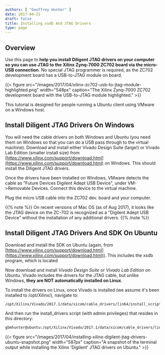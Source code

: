```yaml
---
authors: [ "Geoffrey Hunter" ]
date: 2017-04-21
draft: false
title: Installing xsdb And JTAG Drivers
type: page
---
```


## Overview

Use this page to **help you install Diligent JTAG drivers on your computer so you can use JTAG to the Xilinx Zynq-7000 ZC702 board via the micro-USB connection**. No special JTAG programmer is required, as the ZC702 development board has a USB-to-JTAG module on board.

{{< figure src="/images/2017/04/xilinx-zc702-usb-to-jtag-module-highlighted.png" width="548px" caption="The Xilinx Zynq-7000 ZC702 development board with the USB-to-JTAG module highlighted."  >}}

This tutorial is designed for people running a Ubuntu client using VMware on a Windows host.

## Install Diligent JTAG Drivers On Windows

You will need the cable drivers on both Windows and Ubuntu (you need them on Windows so that you can do a USB pass through to the virtual machine). Download and install either Vivado Design Suite (large!) or Vivado Lab Edition (smaller install size) from [https://www.xilinx.com/support/download.html](https://www.xilinx.com/support/download.html) on Windows. This should install the Diligent JTAG drivers.

Once the drivers have been installed on Windows, VMware detects the cable as "Future Devices Digilent Adept USB Device", under VM->Removable Devices. Connect this device to the virtual machine.

Plug the micro USB cable into the ZC702 dev. board and your computer.

{{% note %}}
On recent versions of Mac OS (as of Aug 2017), it looks like the JTAG device on the ZC-702 is recognized as a "Digilent Adept USB Device" without the installation of any additional drivers.
{{% /note %}}

## Install Diligent JTAG Drivers And SDK On Ubuntu

Download and install the SDK on Ubuntu (again, from [https://www.xilinx.com/support/download.html](https://www.xilinx.com/support/download.html)). This includes the xsdb program, which is located

Now download and install _Vivado Design Suite_ or _Vivado Lab Edition_ on Ubuntu. Vivado includes the drivers for the JTAG cable, but unlike Windows, **they are NOT automatically installed on Linux**.

To install the drivers on Linux, once Vivado is installed (we assume it's been installed to /opt/Xilinx/), navigate to:

```sh    
/opt/Xilinx/Vivado/2017.1/data/xicom/cable_drivers/lin64/install_script/install_drivers
```

And then run the install_drivers script (with admin privileges) that resides in this directory:

```sh    
gbmhunter@ubuntu:/opt/Xilinx/Vivado/2017.1/data/xicom/cable_drivers/lin64/install_script/install_drivers$ sudo ./install_drivers
```

{{< figure src="/images/2017/04/installing-xilinx-digilent-jtag-drivers-ubuntu-snapshot.png" width="587px" caption="A snapshot of the terminal output while installing the Xilinx 'Digilent' JTAG drivers on Ubuntu."  >}}
